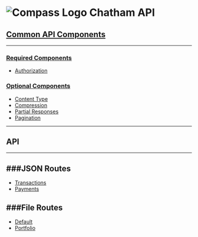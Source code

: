 # ![Compass Logo](../master/ChathamCompass-150x150.png?token=1470958__eyJzY29wZSI6IlJhd0Jsb2I6Q2hhdGhhbS9hcGlkb2NzLmNoYXRoYW1maW5hbmNpYWwuY29tL21hc3Rlci9DaGF0aGFtQ29tcGFzcy0xNTB4MTUwLnBuZyIsImV4cGlyZXMiOjEzODgwMDg2MjN9--57084491a6a6715eef7365f7d8a75a2c1acbe44e) Chatham API


## [Common API Components][Common]
[Common]: Common.md
-----

### [Required Components][Common]
* [Authorization][Common]

### [Optional Components][Common]
* [Content Type][Common]
* [Compression][Common]
* [Partial Responses][Common]
* [Pagination][Common]

-----

## API
-----

###JSON Routes
--------
* [Transactions](report/transactions)
* [Payments](report/payments)

###File Routes
--------
* [Default](report/default.md)
* [Portfolio](report/portfolio)


